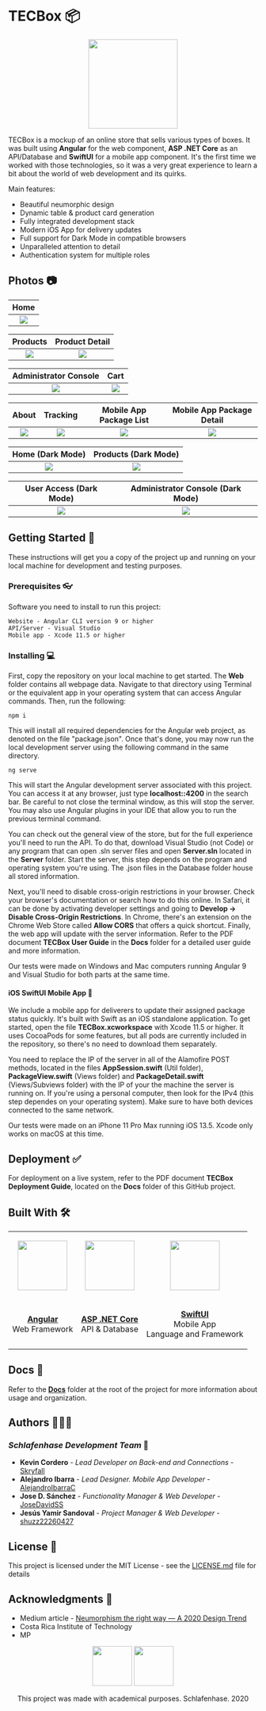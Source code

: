 
# TECBox 📦

<p align=center><img src="Docs/readme-images/l1.png" height="180"></p>

TECBox is a mockup of an online store that sells various types of boxes. It was built using **Angular** for the web component,  **ASP .NET Core** as an API/Database and **SwiftUI** for a mobile app component. It's the first time we worked with those technologies, so it was a very great experience to learn a bit about the world of web development and its quirks. 

Main features:

* Beautiful neumorphic design
* Dynamic table & product card generation
* Fully integrated development stack
* Modern iOS App for delivery updates
* Full support for Dark Mode in compatible browsers
* Unparalleled attention to detail
* Authentication system for multiple roles

## Photos 📷

Home                  |
:-------------------------:|
![](Docs/readme-images/r1.png)|

Products                        |Product Detail                      |
:------------------------------:|:------------------------------:
![](Docs/readme-images/r3.png)  |  ![](Docs/readme-images/r4.png)

Administrator Console                       |Cart              |
:-------------------------:|:-------------------------:
![](Docs/readme-images/r2.png)  |  ![](Docs/readme-images/r5.png)

About                       |Tracking              | Mobile App Package List         |Mobile App Package Detail |
:-------------------------:|:-------------------------:|:-------------------------:|:-------------------------:
![](Docs/readme-images/r8.png)  |  ![](Docs/readme-images/r9.png) | ![](Docs/readme-images/r6.jpg)  |  ![](Docs/readme-images/r7.jpg)

Home (Dark Mode)                       |Products (Dark Mode)              |
:-------------------------:|:-------------------------:
![](Docs/readme-images/d1.png)  |  ![](Docs/readme-images/d2.png)

User Access (Dark Mode)                       |Administrator Console (Dark Mode)              |
:-------------------------:|:-------------------------:
![](Docs/readme-images/d3.png)  |  ![](Docs/readme-images/d4.png)


## Getting Started 🚀

These instructions will get you a copy of the project up and running on your local machine for development and testing purposes.

### Prerequisites 👓

Software you need to install to run this project:

```
Website - Angular CLI version 9 or higher
API/Server - Visual Studio
Mobile app - Xcode 11.5 or higher
```

### Installing 💻

First, copy the repository on your local machine to get started. The **Web** folder contains all webpage data. Navigate to that directory using Terminal or the equivalent app in your operating system that can access Angular commands. Then, run the following:

```
npm i
```

This will install all required dependencies for the Angular web project, as denoted on the file "package.json". Once that's done, you may now run the local development server using the following command in the same directory.

```
ng serve
```

This will start the Angular development server associated with this project. You can access it at any browser, just type **localhost::4200** in the search bar. Be careful to not close the terminal window, as this will stop the server. You may also use Angular plugins in your IDE that allow you to run the previous terminal command. 

You can check out the general view of the store, but for the full experience you'll need to run the API. To do that, download Visual Studio (not Code) or any program that can open .sln server files and open **Server.sln** located in the **Server** folder. Start the server, this step depends on the program and operating system you're using. The .json files in the Database folder house all stored information.

Next, you'll need to disable cross-origin restrictions in your browser. Check your browser's documentation or search how to do this online. 
In Safari, it can be done by activating developer settings and going to **Develop -> Disable Cross-Origin Restrictions**.
In Chrome, there's an extension on the Chrome Web Store called **Allow CORS** that offers a quick shortcut.
Finally, the web app will update with the server information. Refer to the  PDF document **TECBox User Guide** in the **Docs** folder for a detailed user guide and more information.

Our tests were made on Windows and Mac computers running Angular 9 and Visual Studio for both parts at the same time.

#### iOS SwiftUI Mobile App 📱

We include a mobile app for deliverers to update their assigned package status quickly. It's built with Swift as an iOS standalone application. To get started, open the file **TECBox.xcworkspace** with Xcode 11.5 or higher. It uses CocoaPods for some features, but all pods are currently included in the repository, so there's no need to download them separately.

You need to replace the IP of the server in all of the Alamofire POST methods, located in the files **AppSession.swift** (Util folder), **PackageView.swift** (Views folder) and **PackageDetail.swift** (Views/Subviews folder) with the IP of your the machine the server is running on. If you're using a personal computer, then look for the IPv4 (this step dependes on your operating system). Make sure to have both devices connected to the same network.

Our tests were made on an iPhone 11 Pro Max running iOS 13.5. Xcode only works on macOS at this time.

## Deployment ✅

For deployment on a live system, refer to the PDF document **TECBox Deployment Guide**, located on the **Docs** folder of this GitHub project.

## Built With 🛠

<table>
  <tr>
    <td>
      <p align=center><img src="https://coryrylan.com/assets/images/posts/types/angular.svg" width="100" height="100"></p>
    </td>
    <td>
      <p align=center><img src="https://upload.wikimedia.org/wikipedia/commons/thumb/e/ee/.NET_Core_Logo.svg/1200px-.NET_Core_Logo.svg.png" width="100" height="100"></p>
    </td>
    <td>
      <p align=center><img src="https://developer.apple.com/assets/elements/icons/swiftui/swiftui-96x96_2x.png" width="100" height="100"></p>
    </td>
  </tr>
  
  <tr>
    <td>
      <p align=center><a href="https://www.angular.io/"><b>Angular</b></a>
      </br>Web Framework</p>
    </td>
    <td>
      <p align=center><a href="https://docs.microsoft.com/en-us/aspnet/core/?view=aspnetcore-3.1"><b>ASP .NET Core</b></a>
      </br>API & Database</p>
    </td>
    <td>
      <p align=center>
        <a href="https://developer.apple.com/xcode/swiftui/"><b>SwiftUI</b></a>
      </br>Mobile App<br>Language and Framework</p>
    </td>
  </tr>
</table>

## Docs 📖

Refer to the [**Docs**](https://github.com/AlejandroIbarraC/TECBox/tree/master/Docs) folder at the root of the project for more information about usage and organization.

## Authors 👨🏻‍💻

### *Schlafenhase Development Team* 🐰

* **Kevin Cordero** - *Lead Developer on Back-end and Connections* - [Skryfall](https://github.com/Skryfall)
* **Alejandro Ibarra** - *Lead Designer. Mobile App Developer* - [AlejandroIbarraC](https://github.com/AlejandroIbarraC)
* **Jose D. Sánchez** - *Functionality Manager & Web Developer* - [JoseDavidSS](https://github.com/JoseDavidSS)
* **Jesús Yamir Sandoval** - *Project Manager & Web Developer* - [shuzz22260427](https://github.com/shuzz22260427)

## License 📄

This project is licensed under the MIT License - see the [LICENSE.md](https://github.com/AlejandroIbarraC/TECBox/tree/master/LICENSE.md) file for details

## Acknowledgments 📎

* Medium article - [Neumorphism the right way — A 2020 Design Trend ](https://medium.com/@artofofiare/neumorphism-the-right-way-a-2020-design-trend-386e6a09040a)
* Costa Rica Institute of Technology
* MP

<p align="center">
  <img src="https://s3.amazonaws.com/madewithangular.com/img/500.png" height="80">
  <img src="Docs/readme-images/l2.png" height="80">                                                                           
</p>
<p align="center">This project was made with academical purposes. Schlafenhase. 2020</p
```
